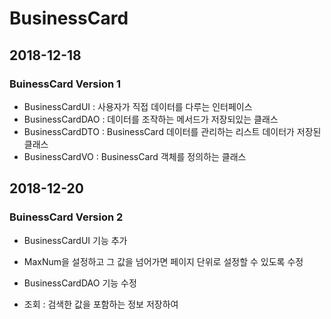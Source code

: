 # BusinessCard
## 2018-12-18
### BuinessCard Version 1
* BusinessCardUI : 사용자가 직접 데이터를 다루는 인터페이스
* BusinessCardDAO : 데이터를 조작하는 메서드가 저장되있는 클래스
* BusinessCardDTO : BusinessCard 데이터를 관리하는 리스트 데이터가 저장된 클래스
* BusinessCardVO : BusinessCard 객체를 정의하는 클래스

## 2018-12-20
### BuinessCard Version 2
* BusinessCardUI 기능 추가
 - MaxNum을 설정하고 그 값을 넘어가면 페이지 단위로 설정할 수 있도록 수정
* BusinessCardDAO 기능 수정
 - 조회 : 검색한 값을 포함하는 정보 저장하여 
